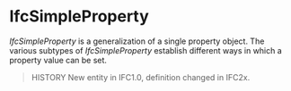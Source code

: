 # IfcSimpleProperty

_IfcSimpleProperty_ is a generalization of a single property object. The various subtypes of _IfcSimpleProperty_ establish different ways in which a property value can be set.
<!-- end of short definition -->


> HISTORY New entity in IFC1.0, definition changed in IFC2x.

